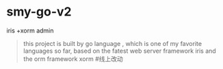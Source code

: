 # smy-go-v2
iris +xorm admin

> this project is built by go language , which is one of my favorite languages so far,
> based on the fatest web server framework iris and the orm framework  xorm
#线上改动
